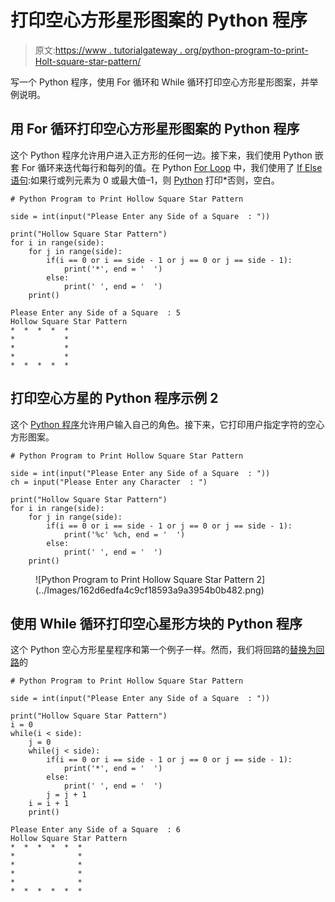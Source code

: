 # 打印空心方形星形图案的 Python 程序

> 原文:[https://www . tutorialgateway . org/python-program-to-print-Holt-square-star-pattern/](https://www.tutorialgateway.org/python-program-to-print-hollow-square-star-pattern/)

写一个 Python 程序，使用 For 循环和 While 循环打印空心方形星形图案，并举例说明。

## 用 For 循环打印空心方形星形图案的 Python 程序

这个 Python 程序允许用户进入正方形的任何一边。接下来，我们使用 Python 嵌套 For 循环来迭代每行和每列的值。在 Python [For Loop](https://www.tutorialgateway.org/python-for-loop/) 中，我们使用了 [If Else 语句](https://www.tutorialgateway.org/python-if-else/):如果行或列元素为 0 或最大值–1，则 [Python](https://www.tutorialgateway.org/python-tutorial/) 打印*否则，空白。

```
# Python Program to Print Hollow Square Star Pattern

side = int(input("Please Enter any Side of a Square  : "))

print("Hollow Square Star Pattern") 
for i in range(side):
    for j in range(side):
        if(i == 0 or i == side - 1 or j == 0 or j == side - 1):
            print('*', end = '  ')
        else:
            print(' ', end = '  ')
    print()
```

```
Please Enter any Side of a Square  : 5
Hollow Square Star Pattern
*  *  *  *  *  
*           *  
*           *  
*           *  
*  *  *  *  * 
```

## 打印空心方星的 Python 程序示例 2

这个 [Python 程序](https://www.tutorialgateway.org/python-programming-examples/)允许用户输入自己的角色。接下来，它打印用户指定字符的空心方形图案。

```
# Python Program to Print Hollow Square Star Pattern

side = int(input("Please Enter any Side of a Square  : "))
ch = input("Please Enter any Character  : ")

print("Hollow Square Star Pattern") 
for i in range(side):
    for j in range(side):
        if(i == 0 or i == side - 1 or j == 0 or j == side - 1):
            print('%c' %ch, end = '  ')
        else:
            print(' ', end = '  ')
    print()
```

<figure class="wp-block-image">![Python Program to Print Hollow Square Star Pattern 2](../Images/162d6edfa4c9cf18593a9a3954b0b482.png)</figure>

## 使用 While 循环打印空心星形方块的 Python 程序

这个 Python 空心方形星星程序和第一个例子一样。然而，我们将回路的[替换为回路](https://www.tutorialgateway.org/python-for-loop/)的

```
# Python Program to Print Hollow Square Star Pattern

side = int(input("Please Enter any Side of a Square  : "))

print("Hollow Square Star Pattern")
i = 0
while(i < side):
    j = 0
    while(j < side):
        if(i == 0 or i == side - 1 or j == 0 or j == side - 1):
            print('*', end = '  ')
        else:
            print(' ', end = '  ')
        j = j + 1
    i = i + 1
    print()
```

```
Please Enter any Side of a Square  : 6
Hollow Square Star Pattern
*  *  *  *  *  *  
*              *  
*              *  
*              *  
*              *  
*  *  *  *  *  * 
```